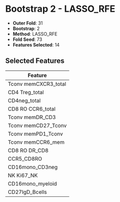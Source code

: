 # Bootstrap 2 - LASSO_RFE

- **Outer Fold**: 31
- **Bootstrap**: 2
- **Method**: LASSO_RFE
- **Fold Seed**: 73
- **Features Selected**: 14

## Selected Features

| Feature |
|---------|
| Tconv memCXCR3_total |
| CD4 Treg_total |
| CD4neg_total |
| CD8 RO CCR6_total |
| Tconv memDR_CD3 |
| Tconv memCD27_Tconv |
| Tconv memPD1_Tconv |
| Tconv memCCR6_mem |
| CD8 RO DR_CD8 |
| CCR5_CD8RO |
| CD16mono_CD3neg |
| NK Ki67_NK |
| CD16mono_myeloid |
| CD27IgD_Bcells |
